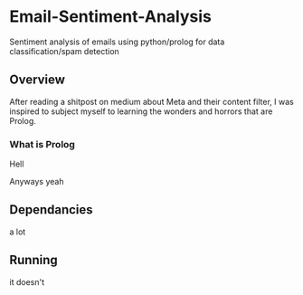 # Email-Sentiment-Analysis
Sentiment analysis of emails using python/prolog for data classification/spam detection

## Overview

After reading a shitpost on medium about Meta and their content filter, I was inspired to subject myself to learning the wonders and horrors that are Prolog. 

### What is Prolog

Hell

Anyways yeah

## Dependancies

a lot

## Running

it doesn't 